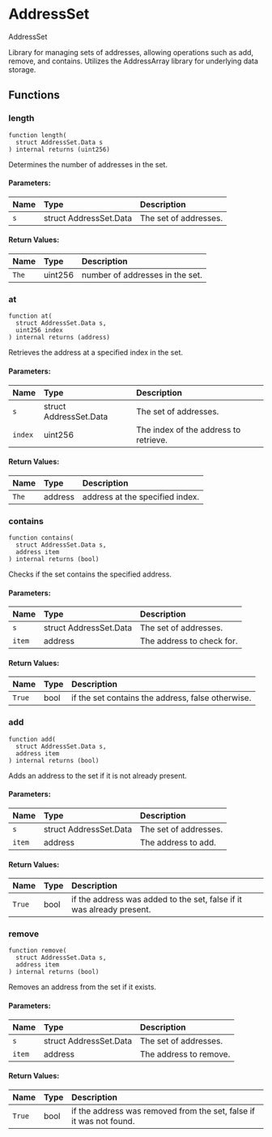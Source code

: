 # AddressSet


AddressSet

Library for managing sets of addresses, allowing operations such as add, remove, and contains.
Utilizes the AddressArray library for underlying data storage.



## Functions
### length
```solidity
function length(
  struct AddressSet.Data s
) internal returns (uint256)
```
Determines the number of addresses in the set.


#### Parameters:
| Name | Type | Description                                                          |
| :--- | :--- | :------------------------------------------------------------------- |
|`s` | struct AddressSet.Data | The set of addresses.  

#### Return Values:
| Name                           | Type          | Description                                                                  |
| :----------------------------- | :------------ | :--------------------------------------------------------------------------- |
|`The`| uint256 | number of addresses in the set.

### at
```solidity
function at(
  struct AddressSet.Data s,
  uint256 index
) internal returns (address)
```
Retrieves the address at a specified index in the set.


#### Parameters:
| Name | Type | Description                                                          |
| :--- | :--- | :------------------------------------------------------------------- |
|`s` | struct AddressSet.Data | The set of addresses.  
|`index` | uint256 | The index of the address to retrieve.  

#### Return Values:
| Name                           | Type          | Description                                                                  |
| :----------------------------- | :------------ | :--------------------------------------------------------------------------- |
|`The`| address | address at the specified index.

### contains
```solidity
function contains(
  struct AddressSet.Data s,
  address item
) internal returns (bool)
```
Checks if the set contains the specified address.


#### Parameters:
| Name | Type | Description                                                          |
| :--- | :--- | :------------------------------------------------------------------- |
|`s` | struct AddressSet.Data | The set of addresses.  
|`item` | address | The address to check for.  

#### Return Values:
| Name                           | Type          | Description                                                                  |
| :----------------------------- | :------------ | :--------------------------------------------------------------------------- |
|`True`| bool | if the set contains the address, false otherwise.

### add
```solidity
function add(
  struct AddressSet.Data s,
  address item
) internal returns (bool)
```
Adds an address to the set if it is not already present.


#### Parameters:
| Name | Type | Description                                                          |
| :--- | :--- | :------------------------------------------------------------------- |
|`s` | struct AddressSet.Data | The set of addresses.  
|`item` | address | The address to add.  

#### Return Values:
| Name                           | Type          | Description                                                                  |
| :----------------------------- | :------------ | :--------------------------------------------------------------------------- |
|`True`| bool | if the address was added to the set, false if it was already present.

### remove
```solidity
function remove(
  struct AddressSet.Data s,
  address item
) internal returns (bool)
```
Removes an address from the set if it exists.


#### Parameters:
| Name | Type | Description                                                          |
| :--- | :--- | :------------------------------------------------------------------- |
|`s` | struct AddressSet.Data | The set of addresses.  
|`item` | address | The address to remove.  

#### Return Values:
| Name                           | Type          | Description                                                                  |
| :----------------------------- | :------------ | :--------------------------------------------------------------------------- |
|`True`| bool | if the address was removed from the set, false if it was not found.

